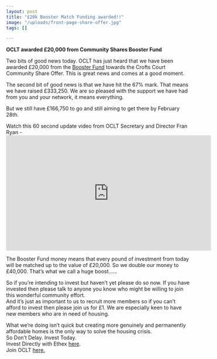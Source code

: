 ```yaml
---
layout: post
title: "£20k Booster Match Funding awarded!!"
image: "/uploads/front-page-share-offer.jpg"
tags: []

---
```

**OCLT awarded £20,000 from Community Shares Booster Fund**  
  
Two bits of good news today. OCLT has just heard that we have been awarded £20,000 from the [Booster Fund](https://oclt.us7.list-manage.com/track/click?u=705f7de83867afe997c4f8eba&id=a2420bb0f1&e=8607cab1ab) towards the Crofts Court Community Share Offer. This is great news and comes at a good moment.  
  
The second bit of good news is that we have hit the 67% mark. That means we have raised £333,250. We are so pleased with the support we have had from you and your network, it means everything.  
  
But we still have £166,750 to go and still aiming to get there by February 28th. 

Watch this 60 second update video from OCLT Secretary and Director Fran Ryan - <iframe width="560" height="315" src="https://www.youtube.com/embed/eiLIXVbE-4k" title="YouTube video player" frameborder="0" allow="accelerometer; autoplay; clipboard-write; encrypted-media; gyroscope; picture-in-picture; web-share" allowfullscreen></iframe>  
  
The Booster Fund money means that every pound of investment from today will be matched up to the value of £20,000. So we double our money to £40,000. That’s what we call a huge boost……  
  
So if you’re intending to invest but haven’t yet please do so now. If you have invested then please talk to anyone you know who might be willing to join this wonderful community effort.  
And it’s just as important to us to recruit more members so if you can’t afford to invest then please join us for £1. We are especially keen to have new members who are in need of housing.   
  
What we’re doing isn’t quick but creating more genuinely and permanently affordable homes is the only way to solve the housing crisis.   
So Don’t Delay. Invest Today.  
Invest Directly with Ethex [here](https://oclt.us7.list-manage.com/track/click?u=705f7de83867afe997c4f8eba&id=37ba6b085b&e=8607cab1ab).  
Join OCLT [here.](https://oclt.us7.list-manage.com/track/click?u=705f7de83867afe997c4f8eba&id=03e640e6a3&e=8607cab1ab)